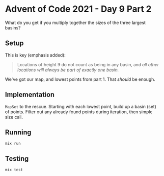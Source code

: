 # Advent of Code 2021 - Day 9 Part 2

What do you get if you multiply together the sizes of the three largest basins?

## Setup

This is key (emphasis added):

> Locations of height 9 do not count as being in any basin, and *all other
> locations will always be part of exactly one basin.*

We've got our map, and lowest points from part 1. That _should_ be enough.

## Implementation

`MapSet` to the rescue. Starting with each lowest point, build up a basin (set)
of points. Filter out any already found points during iteration, then simple
size call.

## Running

`mix run`

## Testing

`mix test`
